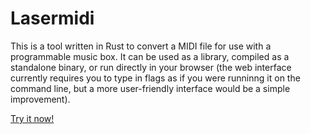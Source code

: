 # Lasermidi

This is a tool written in Rust to convert a MIDI file for use with a programmable music box. It can be used as a library, compiled as a standalone binary, or run directly in your browser (the web interface currently requires you to type in flags as if you were runninng it on the command line, but a more user-friendly interface would be a simple improvement).

[Try it now!](https://emosenkis.github.io/lasermidi/index.html)
